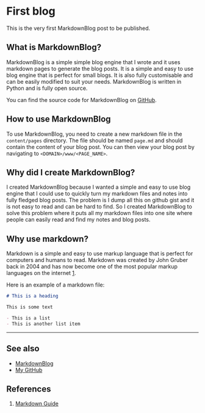 # First blog

This is the very first MarkdownBlog post to be published.

## What is MarkdownBlog?

MarkdownBlog is a simple simple blog engine that I wrote and it uses markdown pages to generate the blog posts. It is a simple and easy to use blog engine that is perfect for small blogs. It is also fully customisable and can be easily modified to suit your needs. MarkdownBlog is written in Python and is fully open source.

You can find the source code for MarkdownBlog on [GitHub](https://www.github.com/0x4248/MarkdownBlog).  

## How to use MarkdownBlog

To use MarkdownBlog, you need to create a new markdown file in the `content/pages` directory. The file should be named `page.md` and should contain the content of your blog post. You can then view your blog post by navigating to `<DOMAIN>/www/<PAGE_NAME>`.

## Why did I create MarkdownBlog?

I created MarkdownBlog because I wanted a simple and easy to use blog engine that I could use to quickly turn my markdown files and notes into fully fledged blog posts. The problem is I dump all this on github gist and it is not easy to read and can be hard to find. So I created MarkdownBlog to solve this problem where it puts all my markdown files into one site where people can easily read and find my notes and blog posts.

## Why use markdown?

Markdown is a simple and easy to use markup language that is perfect for computers and humans to read. Markdown was created by John Gruber back in 2004 and has now become one of the most popular markup languages on the internet [1](#references).

Here is an example of a markdown file:

```markdown
# This is a heading

This is some text

- This is a list
- This is another list item
```

---
## See also

- [MarkdownBlog](https://www.github.com/0x4248/MarkdownBlog)
- [My GitHub](https://www.github.com/0x4248)

## References

1. [Markdown Guide](https://www.markdownguide.org/getting-started/#what-is-markdown)